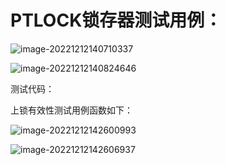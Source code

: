 # PTLOCK锁存器测试用例：

![image-20221212140710337](https://typora-bucket-1304106066.cos.ap-shanghai.myqcloud.com/typoraimage-20221212140710337.png)

![image-20221212140824646](https://typora-bucket-1304106066.cos.ap-shanghai.myqcloud.com/typoraimage-20221212140824646.png)

测试代码：

上锁有效性测试用例函数如下：

![image-20221212142600993](C:\Users\kxliu\AppData\Roaming\Typora\typora-user-images\image-20221212142600993.png)

![image-20221212142606937](C:\Users\kxliu\AppData\Roaming\Typora\typora-user-images\image-20221212142606937.png)
<!--stackedit_data:
eyJoaXN0b3J5IjpbLTE3NDIxMzA2MjZdfQ==
-->